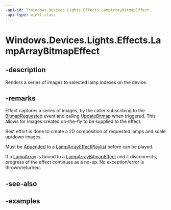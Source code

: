 ```yaml
---
-api-id: T:Windows.Devices.Lights.Effects.LampArrayBitmapEffect
-api-type: winrt class
---
```


<!-- Class syntax.
public class LampArrayBitmapEffect : ILampArrayEffect
-->

# Windows.Devices.Lights.Effects.LampArrayBitmapEffect

## -description
Renders a series of images to selected lamp indexes on the device.

## -remarks
Effect captures a series of images, by the caller subscribing to the [BitmapRequested](lamparraybitmapeffect_bitmaprequested.md) event and calling [UpdateBitmap](lamparraybitmaprequestedeventargs_updatebitmap_191710798.md) when triggered. This allows for images created on-the-fly to be supplied to the effect.

Best effort is done to create a 2D composition of requested lamps and scale up/down images.

Must be [Appended](lamparrayeffectplaylist_append_292269384.md) to a [LampArrayEffectPlaylist](lamparrayeffectplaylist.md) before can be played.

If a [LampArray](../windows.devices.lights/lamparray.md) is bound to a [LampArrayBitmapEffect](lamparraybitmapeffect.md) and it disconnects, progress of the effect continues as a no-op.  No exception/error is thrown/returned.
## -see-also

## -examples

